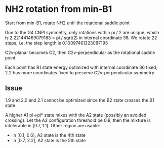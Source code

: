 # NH2 rotation from min-B1
Start from min-B1, rotate NH2 until the rotational saddle point

Due to the G4 CNPI symmetry, only rotations within pi / 2 are unique, which is 2.221441469079183 = pi / sqrt(2) in internal coordinate 36. We rotate 22 steps, i.e. the step length is 0.10097461223087195

C2v-planar becomes C2, then C2v-perpendicular as the rotational saddle point

Each point has B1 state energy optimized with internal coordinate 36 fixed; 2.2 has more coordinates fixed to preserve C2v-perpendicular symmetry

## Issue
1.9 and 2.0 and 2.1 cannot be optimized since the B2 state crosses the B1 state

A higher A1 pi->pi* state mixes with the A2 state (possibly an avoided crossing). Let the A2 configuration threshold be 0.8, then the mixture is intolerable in [0.7, 1.1]. Other region are usable:
* in [0.1, 0.6], A2 state is the 4th state
* in [0.7, 2.2], A2 state is the 5th state
